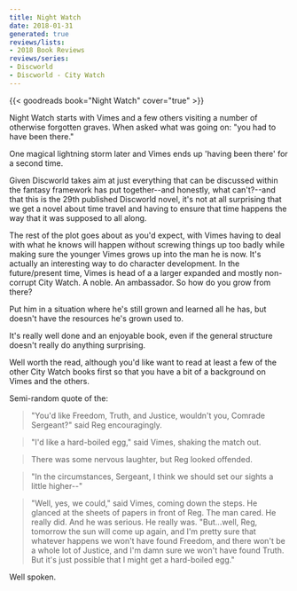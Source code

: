 ```yaml
---
title: Night Watch
date: 2018-01-31
generated: true
reviews/lists:
- 2018 Book Reviews
reviews/series:
- Discworld
- Discworld - City Watch
---
```

{{< goodreads book="Night Watch" cover="true" >}}

Night Watch starts with Vimes and a few others visiting a number of otherwise forgotten graves. When asked what was going on: "you had to have been there."  

One magical lightning storm later and Vimes ends up 'having been there' for a second time.  

<!--more-->

Given Discworld takes aim at just everything that can be discussed within the fantasy framework has put together--and honestly, what can't?--and that this is the 29th published Discworld novel, it's not at all surprising that we get a novel about time travel and having to ensure that time happens the way that it was supposed to all along.  

The rest of the plot goes about as you'd expect, with Vimes having to deal with what he knows will happen without screwing things up too badly while making sure the younger Vimes grows up into the man he is now. It's actually an interesting way to do character development. In the future/present time, Vimes is head of a a larger expanded and mostly non-corrupt City Watch. A noble. An ambassador. So how do you grow from there?  

Put him in a situation where he's still grown and learned all he has, but doesn't have the resources he's grown used to.  

It's really well done and an enjoyable book, even if the general structure doesn't really do anything surprising.  

Well worth the read, although you'd like want to read at least a few of the other City Watch books first so that you have a bit of a background on Vimes and the others.  

Semi-random quote of the:  

> "You'd like Freedom, Truth, and Justice, wouldn't you, Comrade Sergeant?" said Reg encouragingly.  

> "I'd like a hard-boiled egg," said Vimes, shaking the match out.  

> There was some nervous laughter, but Reg looked offended.  

> "In the circumstances, Sergeant, I think we should set our sights a little higher--"  

> "Well, yes, we could," said Vimes, coming down the steps. He glanced at the sheets of papers in front of Reg. The man cared. He really did. And he was serious. He really was. "But...well, Reg, tomorrow the sun will come up again, and I'm pretty sure that whatever happens we won't have found Freedom, and there won't be a whole lot of Justice, and I'm damn sure we won't have found Truth. But it's just possible that I might get a hard-boiled egg."  

Well spoken.


